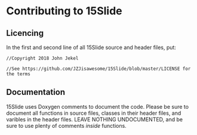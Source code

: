 # Contributing to 15Slide

## Licencing
In the first and second line of all 15Slide source and header files, put:

`//Copyright 2018 John Jekel`

`//See https://github.com/JZJisawesome/15Slide/blob/master/LICENSE for the terms`

## Documentation
15Slide uses Doxygen comments to document the code. Please be sure to document all functions in source files, classes in their header files, and varibles in the header files. LEAVE NOTHING UNDOCUMENTED, and be sure to use plenty of comments _inside_ functions.
